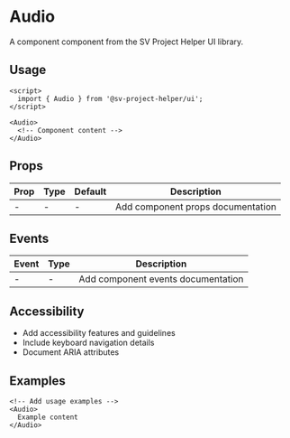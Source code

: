 # Audio

A component component from the SV Project Helper UI library.

## Usage

```svelte
<script>
  import { Audio } from '@sv-project-helper/ui';
</script>

<Audio>
  <!-- Component content -->
</Audio>
```

## Props

| Prop | Type | Default | Description |
|------|------|---------|-------------|
| - | - | - | Add component props documentation |

## Events

| Event | Type | Description |
|-------|------|-------------|
| - | - | Add component events documentation |

## Accessibility

- Add accessibility features and guidelines
- Include keyboard navigation details
- Document ARIA attributes

## Examples

```svelte
<!-- Add usage examples -->
<Audio>
  Example content
</Audio>
```